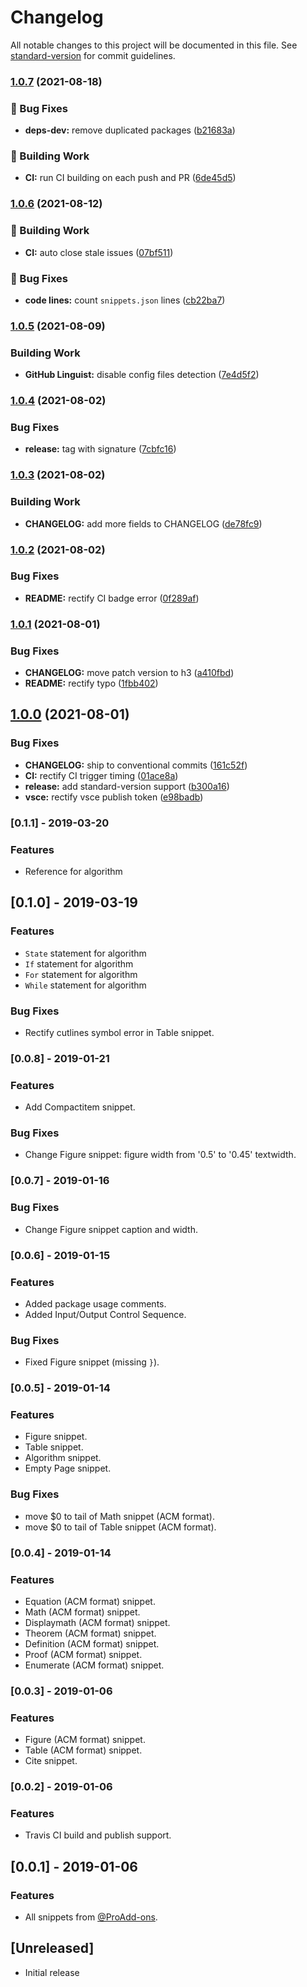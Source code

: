 # Changelog

All notable changes to this project will be documented in this file. See [standard-version](https://github.com/conventional-changelog/standard-version) for commit guidelines.

### [1.0.7](https://github.com/sabertazimi/LaTeX-snippets/compare/v1.0.6...v1.0.7) (2021-08-18)


### :bug: Bug Fixes

* **deps-dev:** remove duplicated packages ([b21683a](https://github.com/sabertazimi/LaTeX-snippets/commit/b21683a4eef9b8792127d9fa98286200a86f2acd))


### :rocket: Building Work

* **CI:** run CI building on each push and PR ([6de45d5](https://github.com/sabertazimi/LaTeX-snippets/commit/6de45d5bba5729168ad0e2fe0c388c9c259d16af))

### [1.0.6](https://github.com/sabertazimi/LaTeX-snippets/compare/v1.0.5...v1.0.6) (2021-08-12)


### :rocket: Building Work

* **CI:** auto close stale issues ([07bf511](https://github.com/sabertazimi/LaTeX-snippets/commit/07bf51150248c1ee03e4f62c9e1d3c5f7dc28b3a))


### :bug: Bug Fixes

* **code lines:** count `snippets.json` lines ([cb22ba7](https://github.com/sabertazimi/LaTeX-snippets/commit/cb22ba77511fcd1fc38f7ff38974ea56f78ec29a))

### [1.0.5](https://github.com/sabertazimi/LaTeX-snippets/compare/v1.0.4...v1.0.5) (2021-08-09)


### Building Work

* **GitHub Linguist:** disable config files detection ([7e4d5f2](https://github.com/sabertazimi/LaTeX-snippets/commit/7e4d5f23fb3818a9277f658372fd266b6ae32a0f))

### [1.0.4](https://github.com/sabertazimi/LaTeX-snippets/compare/v1.0.3...v1.0.4) (2021-08-02)


### Bug Fixes

* **release:** tag with signature ([7cbfc16](https://github.com/sabertazimi/LaTeX-snippets/commit/7cbfc16e0d27c6b4bf96941a422c8315840e08be))

### [1.0.3](https://github.com/sabertazimi/LaTeX-snippets/compare/v1.0.2...v1.0.3) (2021-08-02)


### Building Work

* **CHANGELOG:** add more fields to CHANGELOG ([de78fc9](https://github.com/sabertazimi/LaTeX-snippets/commit/de78fc9b5b0049c5657c59f675d04e1f98aec8e1))

### [1.0.2](https://github.com/sabertazimi/LaTeX-snippets/compare/v1.0.1...v1.0.2) (2021-08-02)


### Bug Fixes

* **README:** rectify CI badge error ([0f289af](https://github.com/sabertazimi/LaTeX-snippets/commit/0f289af36bfab12f466ad5548cf928278cea345b))

### [1.0.1](https://github.com/sabertazimi/LaTeX-snippets/compare/v1.0.0...v1.0.1) (2021-08-01)


### Bug Fixes

* **CHANGELOG:** move patch version to h3 ([a410fbd](https://github.com/sabertazimi/LaTeX-snippets/commit/a410fbd60737cff45a4b1c04721e67a3158f4a2e))
* **README:** rectify typo ([1fbb402](https://github.com/sabertazimi/LaTeX-snippets/commit/1fbb4023e03b949398972c9b7eb9bbc2b17161a0))

## [1.0.0](https://github.com/sabertazimi/LaTeX-snippets/compare/v0.1.2...v1.0.0) (2021-08-01)


### Bug Fixes

* **CHANGELOG:** ship to conventional commits ([161c52f](https://github.com/sabertazimi/LaTeX-snippets/commit/161c52ff6067c3bcc7d8a814badf7f27724b39c8))
* **CI:** rectify CI trigger timing ([01ace8a](https://github.com/sabertazimi/LaTeX-snippets/commit/01ace8a4b0396197bfa4946eeaa4fdf4950c01d5))
* **release:** add standard-version support ([b300a16](https://github.com/sabertazimi/LaTeX-snippets/commit/b300a164b05f72878a08481b64a72b395208b61f))
* **vsce:** rectify vsce publish token ([e98badb](https://github.com/sabertazimi/LaTeX-snippets/commit/e98badba4fbc02288d5997a8c457d46d88c898fb))

### [0.1.1] - 2019-03-20

### Features

- Reference for algorithm

## [0.1.0] - 2019-03-19

### Features

- `State` statement for algorithm
- `If` statement for algorithm
- `For` statement for algorithm
- `While` statement for algorithm

### Bug Fixes

- Rectify cutlines symbol error in Table snippet.

### [0.0.8] - 2019-01-21

### Features

- Add Compactitem snippet.

### Bug Fixes 

- Change Figure snippet: figure width from '0.5' to '0.45' textwidth.

### [0.0.7] - 2019-01-16

### Bug Fixes

- Change Figure snippet caption and width.

### [0.0.6] - 2019-01-15

### Features

- Added package usage comments.
- Added Input/Output Control Sequence.

### Bug Fixes

- Fixed Figure snippet (missing `}`).

### [0.0.5] - 2019-01-14

### Features

- Figure snippet.
- Table snippet.
- Algorithm snippet.
- Empty Page snippet.

### Bug Fixes

- move $0 to tail of Math snippet (ACM format).
- move $0 to tail of Table snippet (ACM format).

### [0.0.4] - 2019-01-14

### Features

- Equation (ACM format) snippet.
- Math (ACM format) snippet.
- Displaymath (ACM format) snippet.
- Theorem (ACM format) snippet.
- Definition (ACM format) snippet.
- Proof (ACM format) snippet.
- Enumerate (ACM format) snippet.

### [0.0.3] - 2019-01-06

### Features

- Figure (ACM format) snippet.
- Table (ACM format) snippet.
- Cite snippet.

### [0.0.2] - 2019-01-06

### Features

- Travis CI build and publish support.

## [0.0.1] - 2019-01-06

### Features

- All snippets from [@ProAdd-ons](https://github.com/ProAdd-ons/vscode-LaTeX-support).

## [Unreleased]

- Initial release
